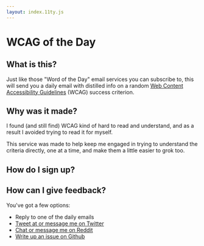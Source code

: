 ```yaml
---
layout: index.11ty.js
---
```


# WCAG of the Day

## What is this?

Just like those "Word of the Day" email services you can subscribe to, this will send you a daily email with distilled info on a random [Web Content Accessibility Guidelines](https://www.w3.org/WAI/standards-guidelines/wcag/) (WCAG) success criterion.

## Why was it made?

I found (and still find) WCAG kind of hard to read and understand, and as a result I avoided trying to read it for myself.

This service was made to help keep me engaged in trying to understand the criteria directly, one at a time, and make them a little easier to grok too.

## How do I sign up?

## How can I give feedback?

You've got a few options:

- Reply to one of the daily emails
- [Tweet at or message me on Twitter](https://twitter.com/__grunet)
- [Chat or message me on Reddit](https://www.reddit.com/user/__grunet)
- [Write up an issue on Github](https://github.com/Grunet/digestible-wcag)
